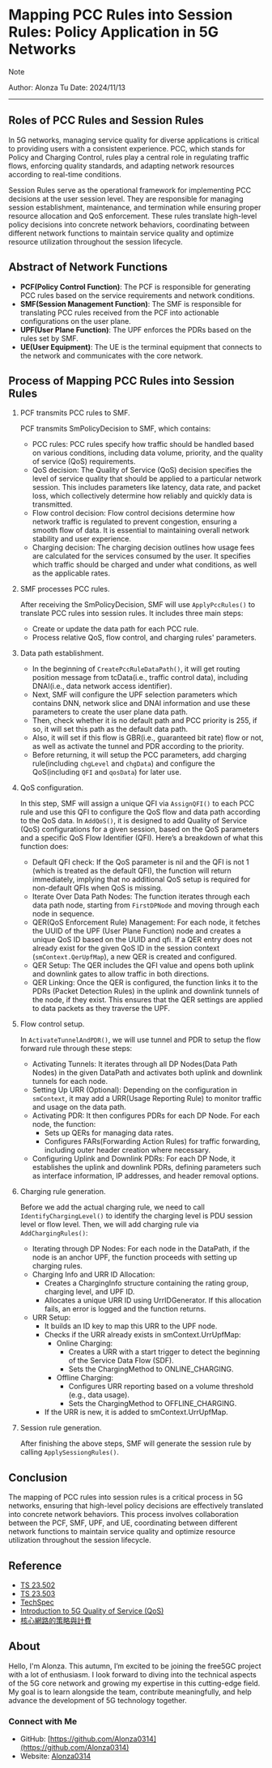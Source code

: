 # Mapping PCC Rules into Session Rules: Policy Application in 5G Networks

>[!NOTE]
> Author: Alonza Tu
> Date: 2024/11/13
---

## Roles of PCC Rules and Session Rules

In 5G networks, managing service quality for diverse applications is critical to providing users with a consistent experience. PCC, which stands for Policy and Charging Control, rules play a central role in regulating traffic flows, enforcing quality standards, and adapting network resources according to real-time conditions.

Session Rules serve as the operational framework for implementing PCC decisions at the user session level. They are responsible for managing session establishment, maintenance, and termination while ensuring proper resource allocation and QoS enforcement. These rules translate high-level policy decisions into concrete network behaviors, coordinating between different network functions to maintain service quality and optimize resource utilization throughout the session lifecycle.

## Abstract of Network Functions

- **PCF(Policy Control Function)**: The PCF is responsible for generating PCC rules based on the service requirements and network conditions.
- **SMF(Session Management Function)**: The SMF is responsible for translating PCC rules received from the PCF into actionable configurations on the user plane.
- **UPF(User Plane Function)**: The UPF enforces the PDRs based on the rules set by SMF.
- **UE(User Equipment)**: The UE is the terminal equipment that connects to the network and communicates with the core network.

## Process of Mapping PCC Rules into Session Rules

1. PCF transmits PCC rules to SMF.

   PCF transmits SmPolicyDecision to SMF, which contains:
   - PCC rules: PCC rules specify how traffic should be handled based on various conditions, including data volume, priority, and the quality of service (QoS) requirements.
   - QoS decision: The Quality of Service (QoS) decision specifies the level of service quality that should be applied to a particular network session. This includes parameters like latency, data rate, and packet loss, which collectively determine how reliably and quickly data is transmitted.
   - Flow control decision: Flow control decisions determine how network traffic is regulated to prevent congestion, ensuring a smooth flow of data. It is essential to maintaining overall network stability and user experience.
   - Charging decision: The charging decision outlines how usage fees are calculated for the services consumed by the user. It specifies which traffic should be charged and under what conditions, as well as the applicable rates.
  
2. SMF processes PCC rules.

   After receiving the SmPolicyDecision, SMF will use `ApplyPccRules()` to translate PCC rules into session rules.
   It includes three main steps:
   - Create or update the data path for each PCC rule.
   - Process relative QoS, flow control, and charging rules' parameters.

3. Data path establishment.

   - In the beginning of `CreatePccRuleDataPath()`, it will get routing position message from tcData(i.e., traffic control data), including DNAI(i.e., data network access identifier).
   - Next, SMF will configure the UPF selection parameters which contains DNN, network slice and DNAI information and use these parameters to create the user plane data path.
   - Then, check whether it is no default path and PCC priority is 255, if so, it will set this path as the default data path.
   - Also, it will set if this flow is GBR(i.e., guaranteed bit rate) flow or not, as well as activate the tunnel and PDR according to the priority.
   - Before returning, it will setup the PCC parameters, add charging rule(including `chgLevel` and `chgData`) and configure the QoS(including `QFI` and `qosData`) for later use.

4. QoS configuration.

   In this step, SMF will assign a unique QFI via `AssignQFI()` to each PCC rule and use this QFI to configure the QoS flow and data path according to the QoS data.
   In `AddQoS()`, it is designed to add Quality of Service (QoS) configurations for a given session, based on the QoS parameters and a specific QoS Flow Identifier (QFI). Here’s a breakdown of what this function does:
   - Default QFI check: If the QoS parameter is nil and the QFI is not 1 (which is treated as the default QFI), the function will return immediately, implying that no additional QoS setup is required for non-default QFIs when QoS is missing.
   - Iterate Over Data Path Nodes: The function iterates through each data path node, starting from `FirstDPNode` and moving through each node in sequence.
   - QER(QoS Enforcement Rule) Management: For each node, it fetches the UUID of the UPF (User Plane Function) node and creates a unique QoS ID based on the UUID and qfi. If a QER entry does not already exist for the given QoS ID in the session context (`smContext.QerUpfMap`), a new QER is created and configured.
   - QER Setup: The QER includes the QFI value and opens both uplink and downlink gates to allow traffic in both directions.
   - QER Linking: Once the QER is configured, the function links it to the PDRs (Packet Detection Rules) in the uplink and downlink tunnels of the node, if they exist. This ensures that the QER settings are applied to data packets as they traverse the UPF.

5. Flow control setup.

   In `ActivateTunnelAndPDR()`, we will use tunnel and PDR to setup the flow forward rule through these steps:
   - Activating Tunnels: It iterates through all DP Nodes(Data Path Nodes) in the given DataPath and activates both uplink and downlink tunnels for each node.
   - Setting Up URR (Optional): Depending on the configuration in `smContext`, it may add a URR(Usage Reporting Rule) to monitor traffic and usage on the data path.
   - Activating PDR: It then configures PDRs for each DP Node. For each node, the function:
     - Sets up QERs for managing data rates.
     - Configures FARs(Forwarding Action Rules) for traffic forwarding, including outer header creation where necessary.
   - Configuring Uplink and Downlink PDRs: For each DP Node, it establishes the uplink and downlink PDRs, defining parameters such as interface information, IP addresses, and header removal options.

6. Charging rule generation.

   Before we add the actual charging rule, we need to call `IdentifyChargingLevel()` to identify the charging level is PDU session level or flow level.
   Then, we will add charging rule via `AddChargingRules()`:
   - Iterating through DP Nodes: For each node in the DataPath, if the node is an anchor UPF, the function proceeds with setting up charging rules.
   - Charging Info and URR ID Allocation:
     - Creates a ChargingInfo structure containing the rating group, charging level, and UPF ID.
     - Allocates a unique URR ID using UrrIDGenerator. If this allocation fails, an error is logged and the function returns.
   - URR Setup:
     - It builds an ID key to map this URR to the UPF node.
     - Checks if the URR already exists in smContext.UrrUpfMap:
       - Online Charging:
         - Creates a URR with a start trigger to detect the beginning of the Service Data Flow (SDF).
         - Sets the ChargingMethod to ONLINE_CHARGING.
       - Offline Charging:
         - Configures URR reporting based on a volume threshold (e.g., data usage).
         - Sets the ChargingMethod to OFFLINE_CHARGING.
     - If the URR is new, it is added to smContext.UrrUpfMap.

7. Session rule generation.

   After finishing the above steps, SMF will generate the session rule by calling `ApplySessiongRules()`.

## Conclusion

The mapping of PCC rules into session rules is a critical process in 5G networks, ensuring that high-level policy decisions are effectively translated into concrete network behaviors. This process involves collaboration between the PCF, SMF, UPF, and UE, coordinating between different network functions to maintain service quality and optimize resource utilization throughout the session lifecycle.

## Reference

- [TS 23.502](https://www.etsi.org/deliver/etsi_ts/123500_123599/123502/16.05.00_60/ts_123502v160500p.pdf)
- [TS 23.503](https://www.etsi.org/deliver/etsi_ts/123500_123599/123503/16.05.00_60/ts_123503v160500p.pdf)
- [TechSpec](https://itecspec.com/spec/3gpp-23-501-5-7-qos-model/)
- [Introduction to 5G Quality of Service (QoS)](https://free5gc.org/blog/20240628/20240628/)
- [核心網路的策略與計費](https://ithelp.ithome.com.tw/articles/10294723)

## About

Hello, I'm Alonza. This autumn, I’m excited to be joining the free5GC project with a lot of enthusiasm. I look forward to diving into the technical aspects of the 5G core network and growing my expertise in this cutting-edge field. My goal is to learn alongside the team, contribute meaningfully, and help advance the development of 5G technology together.

### Connect with Me

- GitHub: [https://github.com/Alonza0314](https://github.com/Alonza0314)
- Website: [Alonza0314](https://alonza0314.github.io/)